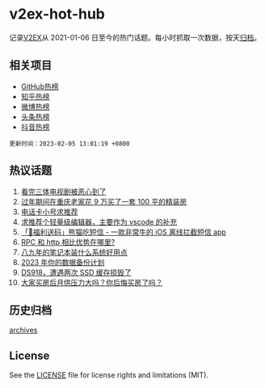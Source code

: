 # v2ex-hot-hub

 记录[V2EX](https://www.v2ex.com/)从 2021-01-06 日至今的热门话题。每小时抓取一次数据，按天[归档](archives)。
 
 ## 相关项目

- [GitHub热榜](https://github.com/it985/github-hot-hub)
- [知乎热榜](https://github.com/it985/zhihu-hot-hub)
- [微博热榜](https://github.com/it985/weibo-hot-hub)
- [头条热榜](https://github.com/it985/toutiao-hot-hub)
- [抖音热榜](https://github.com/it985/douyin-hot-hub)


 `更新时间：2023-02-05 13:01:19 +0800`

## 热议话题

1. [看完三体电视剧被恶心到了](https://www.v2ex.com/t/913149)
1. [过年期间在重庆老家花 9 万买了一套 100 平的精装房](https://www.v2ex.com/t/913161)
1. [电话卡小号求推荐](https://www.v2ex.com/t/913135)
1. [求推荐个轻量级编辑器，主要作为 vscode 的补充](https://www.v2ex.com/t/913193)
1. [「🎉福利送码」熊猫吃短信 - 一款非常牛的 iOS 离线拦截短信 app](https://www.v2ex.com/t/913200)
1. [RPC 和 http 相比优势在哪里?](https://www.v2ex.com/t/913233)
1. [八九年的笔记本装什么系统好用点](https://www.v2ex.com/t/913203)
1. [2023 年你的数据备份计划](https://www.v2ex.com/t/913222)
1. [DS918，遭遇两次 SSD 缓存损毁了](https://www.v2ex.com/t/913191)
1. [大家买房后月供压力大吗？你后悔买房了吗？](https://www.v2ex.com/t/913241)

## 历史归档

[archives](archives)

## License

See the [LICENSE](LICENSE) file for license rights and limitations (MIT).
